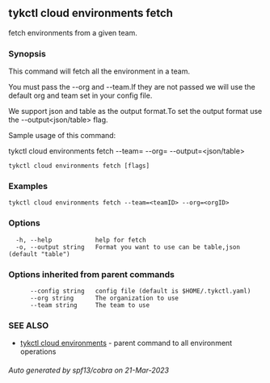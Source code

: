## tykctl cloud environments fetch

fetch environments from a given team.

### Synopsis


This command will fetch all the environment in a team.

You must pass the --org and --team.If they are not passed we will use the default org and team set in your config file.

We support json and table as the output format.To set the output format use the --output<json/table> flag.

Sample usage of this command:

tykctl cloud environments fetch --team=<teamID> --org=<orgID> --output=<json/table>


```
tykctl cloud environments fetch [flags]
```

### Examples

```
tykctl cloud environments fetch --team=<teamID> --org=<orgID>
```

### Options

```
  -h, --help            help for fetch
  -o, --output string   Format you want to use can be table,json (default "table")
```

### Options inherited from parent commands

```
      --config string   config file (default is $HOME/.tykctl.yaml)
      --org string      The organization to use
      --team string     The team to use
```

### SEE ALSO

* [tykctl cloud environments](tykctl_cloud_environments.md)	 - parent command to all environment operations

###### Auto generated by spf13/cobra on 21-Mar-2023
